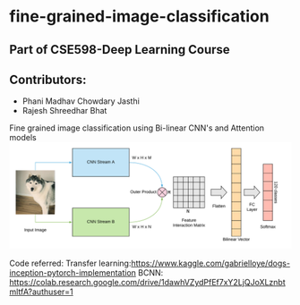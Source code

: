 # fine-grained-image-classification

## Part of CSE598-Deep Learning Course
## Contributors:
* Phani Madhav Chowdary Jasthi
* Rajesh Shreedhar Bhat



Fine grained image classification using Bi-linear CNN's and Attention models
![BCNN_Architecture](notebook_images/BCNN.png?raw=true)

Code referred:
Transfer learning:https://www.kaggle.com/gabrielloye/dogs-inception-pytorch-implementation
BCNN: https://colab.research.google.com/drive/1dawhVZydPfEf7xY2LjQJoXLznbtmltfA?authuser=1

